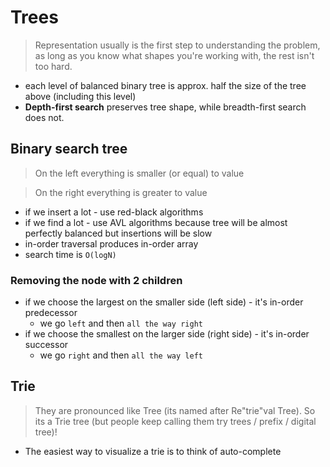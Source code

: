 # Trees
> Representation usually is the first step to understanding the problem, as long as you know what shapes you're working with, the rest isn't too hard.

- each level of balanced binary tree is approx. half the size of the tree above (including this level)
- **Depth-first search** preserves tree shape, while breadth-first search does not.

## Binary search tree
> On the left everything is smaller (or equal) to value

> On the right everything is greater to value
- if we insert a lot - use red-black algorithms
- if we find a lot - use AVL algorithms because tree will be almost perfectly balanced but insertions will be slow
- in-order traversal produces in-order array
- search time is `O(logN)`

### Removing the node with 2 children
- if we choose the largest on the smaller side (left side) - it's in-order predecessor
    - we go `left` and then `all the way right`
- if we choose the smallest on the larger side (right side) - it's in-order successor
    - we go `right` and then `all the way left`

## Trie
> They are pronounced like Tree (its named after Re"trie"val Tree). So its a Trie tree (but people keep calling them try trees / prefix / digital tree)!

- The easiest way to visualize a trie is to think of auto-complete

